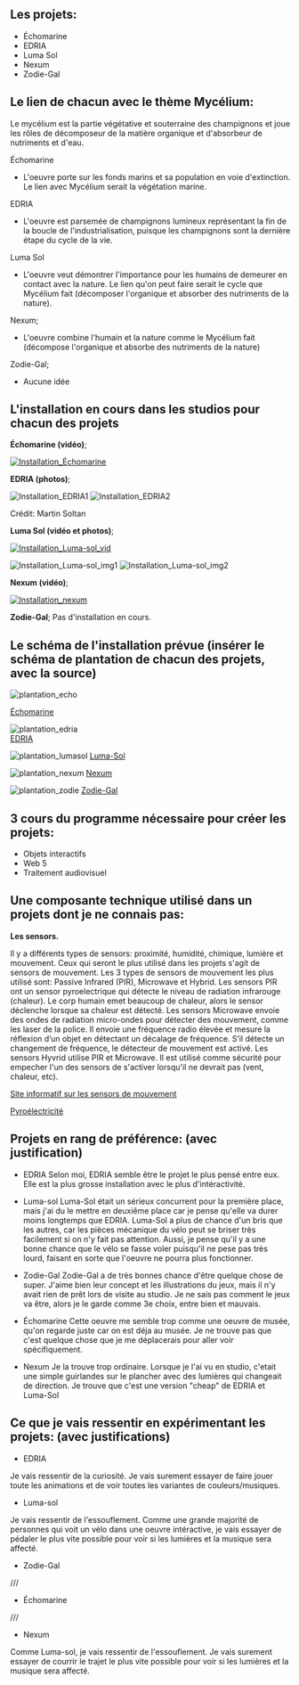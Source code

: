 ## Les projets:
* Échomarine
* EDRIA 
* Luma Sol 
* Nexum  
* Zodie-Gal

## Le lien de chacun avec le thème Mycélium:
Le mycélium est la partie végétative et souterraine des champignons et joue les rôles de décomposeur de la matière organique et d'absorbeur de nutriments et d'eau.

Échomarine
* L'oeuvre porte sur les fonds marins et sa population en voie d'extinction. Le lien avec Mycélium serait la végétation marine.

EDRIA
* L'oeuvre est parsemée de champignons lumineux représentant la fin de la boucle de l'industrialisation, puisque les champignons sont la dernière étape du cycle de la vie. 

Luma Sol 
* L'oeuvre veut démontrer l'importance pour les humains de demeurer en contact avec la nature. Le lien qu'on peut faire serait le cycle que Mycélium fait (décomposer l'organique et absorber des nutriments de la nature).

Nexum; 
* L'oeuvre combine l'humain et la nature comme le Mycélium fait (décompose l'organique et absorbe des nutriments de la nature)

Zodie-Gal; 
* Aucune idée

## L'installation en cours dans les studios pour chacun des projets 

**Échomarine (vidéo)**; 

[![Installation_Échomarine](http://img.youtube.com/vi/J3RE-UOXL6w/0.jpg)](http://www.youtube.com/watch?v=J3RE-UOXL6w)


**EDRIA (photos)**;  

![Installation_EDRIA1](media/20230224_installation.png)
![Installation_EDRIA2](media/20230224_poteau_central.png)

Crédit: Martin Soltan

**Luma Sol (vidéo et photos)**; 

[![Installation_Luma-sol_vid](http://img.youtube.com/vi/Ot-g9M8m8JM/0.jpg)](http://www.youtube.com/watch?v=Ot-g9M8m8JM)

![Installation_Luma-sol_img1](media/20230224_dynamo.png)
![Installation_Luma-sol_img2](media/20230224_installation_luma-sol.png)


**Nexum (vidéo)**; 

[![Installation_nexum](http://img.youtube.com/vi/pxkVXRrlY-Q/0.jpg)](http://www.youtube.com/watch?v=pxkVXRrlY-Q)

**Zodie-Gal**; 
Pas d'installation en cours.

## Le schéma de l'installation prévue (insérer le schéma de plantation de chacun des projets, avec la source)
![plantation_echo](https://user-images.githubusercontent.com/90852900/216374037-8080de26-ad2f-4eeb-83c4-d4192a348956.png)

[Échomarine](https://github.com/Echomarine/Echomarine/tree/main/docs/preproduction)


![plantation_edria](https://github.com/F-C-A/EDRIA/blob/main/docs/preproduction/medias/plan_direction_capteur.png)    
[EDRIA](https://github.com/F-C-A/EDRIA/tree/main/docs/preproduction)


![plantation_lumasol](https://user-images.githubusercontent.com/78884924/216162243-62f71502-2c40-4cc7-b42d-831b07b1f35d.png)
[Luma-Sol](https://github.com/Kawabongaaa/LumaSol/tree/main/docs/preproduction)


![plantation_nexum](https://github.com/Boucle-RDDL/Nexum/blob/main/docs/preproduction/medias/Passe_lumiere.png)
[Nexum](https://github.com/Boucle-RDDL/Nexum/)


![plantation_zodie](https://github.com/tim-montmorency/66B-modele_de_projet/blob/main/docs/preproduction/medias/o3_plantation.svg)
[Zodie-Gal](https://github.com/tim-montmorency/66B-modele_de_projet/tree/main/docs/preproduction)

## 3 cours du programme nécessaire pour créer les projets:
* Objets interactifs
* Web 5
* Traitement audiovisuel

## Une composante technique utilisé dans un projets dont je ne connais pas:
**Les sensors.**

Il y a différents types de sensors: proximité, humidité, chimique, lumière et mouvement.
Ceux qui seront le plus utilisé dans les projets s'agit de sensors de mouvement. 
Les 3 types de sensors de mouvement les plus utilisé sont: Passive Infrared (PIR), Microwave et Hybrid.
Les sensors PIR ont un sensor pyroelectrique qui détecte le niveau de radiation infrarouge (chaleur). Le corp humain emet beaucoup de chaleur, alors le sensor déclenche lorsque sa chaleur est détecté.
Les sensors Microwave envoie des ondes de radiation micro-ondes pour détecter des mouvement, comme les laser de la police.  Il envoie une fréquence radio élevée et mesure la réflexion d’un objet en détectant un décalage de fréquence. S’il détecte un changement de fréquence, le détecteur de mouvement est activé.
Les sensors Hyvrid utilise PIR et Microwave. Il est utilisé comme sécurité pour empecher l'un des sensors de s'activer lorsqu'il ne devrait pas (vent, chaleur, etc).

[Site informatif sur les sensors de mouvement](https://www.arrow.com/en/research-and-events/articles/how-motion-sensors-work)

[Pyroélectricité](https://en.wikipedia.org/wiki/Pyroelectricity)

## Projets en rang de préférence: (avec justification)
* EDRIA
Selon moi, EDRIA semble être le projet le plus pensé entre eux. Elle est la plus grosse installation avec le plus d'intéractivité.

* Luma-sol
Luma-Sol était un sérieux concurrent pour la première place, mais j'ai du le mettre en deuxiême place car je pense qu'elle va durer moins longtemps que EDRIA. Luma-Sol a plus de chance d'un bris que les autres, car les pièces mécanique du vélo peut se briser très facilement si on n'y fait pas attention. Aussi, je pense qu'il y a une bonne chance que le vélo se fasse voler puisqu'il ne pese pas très lourd, faisant en sorte que l'oeuvre ne pourra plus fonctionner.

* Zodie-Gal
Zodie-Gal a de très bonnes chance d'être quelque chose de super. J'aime bien leur concept et les illustrations du jeux, mais il n'y avait rien de prêt lors de visite au studio. Je ne sais pas comment le jeux va être, alors je le garde comme 3e choix, entre bien et mauvais.

* Échomarine
Cette oeuvre me semble trop comme une oeuvre de musée, qu'on regarde juste car on est déja au musée. Je ne trouve pas que c'est quelque chose que je me déplacerais pour aller voir spécifiquement.

* Nexum
Je la trouve trop ordinaire. Lorsque je l'ai vu en studio, c'etait une simple guirlandes sur le plancher avec des lumières qui changeait de direction. Je trouve que c'est une version "cheap" de EDRIA et Luma-Sol

## Ce que je vais ressentir en expérimentant les projets: (avec justifications)

* EDRIA

Je vais ressentir de la curiosité. Je vais surement essayer de faire jouer toute les animations et de voir toutes les variantes de couleurs/musiques.
* Luma-sol

Je vais ressentir de l'essouflement. Comme une grande majorité de personnes qui voit un vélo dans une oeuvre intéractive, je vais essayer de pédaler le plus vite possible pour voir si les lumières et la musique sera affecté.
* Zodie-Gal

///
* Échomarine

///
* Nexum

Comme Luma-sol, je vais ressentir de l'essouflement. Je vais surement essayer de courrir le trajet le plus vite possible pour voir si les lumières et la musique sera affecté.
